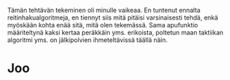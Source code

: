 Tämän tehtävän tekeminen oli minulle vaikeaa. En tuntenut ennalta
reitinhakualgoritmeja, en tiennyt siis mitä pitäisi varsinaisesti tehdä,
enkä myöskään kohta enää sitä, mitä olen tekemässä. Sama apufunktio määriteltynä
kaksi kertaa peräkkäin yms. erikoista, poltetun maan taktiikan algoritmi
yms. on jälkipolvien ihmeteltävissä täällä näin.

# Joo